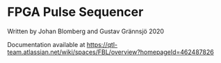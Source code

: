 # FPGA Pulse Sequencer

Written by Johan Blomberg and Gustav Grännsjö 2020

Documentation available at https://qtl-team.atlassian.net/wiki/spaces/FBL/overview?homepageId=462487826

